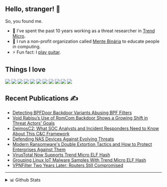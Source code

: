## Hello, stranger! 👋

So, you found me.

- 🔭 I’ve spent the past 10 years working as a threat researcher in [Trend Micro](https://github.com/trendmicro).
- 💚 I run a non-profit organization called [Mente Binária](https://menteb.in/) to educate people in computing.
- ⚡ Fun fact: I [play guitar](https://youtu.be/JJDUlFCpzIA).

## Things I love

![](https://img.shields.io/badge/-GDB-9cf)
![](https://img.shields.io/badge/-x64dbg-lightgrey)
![](https://img.shields.io/badge/-YARA-green)
![](https://img.shields.io/badge/-Detect_It_Easy-yellow)
![](https://img.shields.io/badge/-HIEW-blueviolet)
![](https://img.shields.io/badge/-Low_Level_Programming-green)
![](https://img.shields.io/badge/-OS_Internals-red)
![](https://img.shields.io/badge/-C-gray)
![](https://img.shields.io/badge/-IDA_Pro-blue)
![](https://img.shields.io/badge/-Debian%20GNU/Linux-ff69b4)
![](https://img.shields.io/badge/-GEF-green)

## Recent Publications ✍️

- [Detecting BPFDoor Backdoor Variants Abusing BPF Filters](https://www.trendmicro.com/en_us/research/23/g/detecting-bpfdoor-backdoor-variants-abusing-bpf-filters.html)
- [Void Rabisu’s Use of RomCom Backdoor Shows a Growing Shift in Threat Actors’ Goals](https://www.trendmicro.com/en_us/research/23/e/void-rabisu-s-use-of-romcom-backdoor-shows-a-growing-shift-in-th.html)
- [DeimosC2: What SOC Analysts and Incident Responders Need to Know About This C&C Framework](https://www.trendmicro.com/en_us/research/22/k/deimosc2-what-soc-analysts-and-incident-responders-need-to-know.html)
- [Defending NAS Devices Against Evolving Threats](https://www.trendmicro.com/vinfo/us/security/news/internet-of-things/reinforcing-nas-security-against-pivoting-threats)
- [Modern Ransomware's Double Extortion Tactics and How to Protect Enterprises Against Them](https://www.trendmicro.com/vinfo/us/security/news/cybercrime-and-digital-threats/modern-ransomwares-double-extortion-tactics-and-how-to-protect-enterprises-against-them)
- [VirusTotal Now Supports Trend Micro ELF Hash](https://www.trendmicro.com/pt_br/research/20/j/virustotal-now-supports-trend-micro-elf-hash.html)
- [Grouping Linux IoT Malware Samples With Trend Micro ELF Hash](https://www.trendmicro.com/en_us/research/20/d/grouping-linux-iot-malware-samples-with-trend-micro-elf-hash.html)
- [VPNFilter Two Years Later: Routers Still Compromised](https://www.trendmicro.com/en_us/research/21/a/vpnfilter-two-years-later-routers-still-compromised-.html)

********
  
<details>
  <summary>📊 Github Stats</summary>

  <p align="center"> <img src="https://github-readme-stats.vercel.app/api?username=merces&show_icons=true&theme=gotham" alt="Joel's Stats" /> 

</details>
